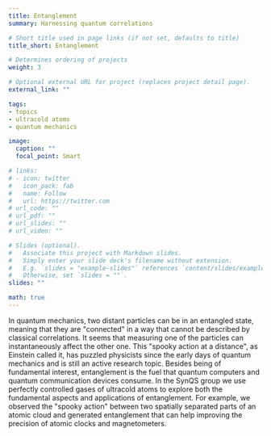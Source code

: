 ```yaml
---
title: Entanglement
summary: Harnessing quantum correlations

# Short title used in page links (if not set, defaults to title)
title_short: Entanglement

# Determines ordering of projects
weight: 3

# Optional external URL for project (replaces project detail page).
external_link: ""

tags:
- topics
- ultracold atoms
- quantum mechanics

image:
  caption: ""
  focal_point: Smart

# links:
# - icon: twitter
#   icon_pack: fab
#   name: Follow
#   url: https://twitter.com
# url_code: ""
# url_pdf: ""
# url_slides: ""
# url_video: ""

# Slides (optional).
#   Associate this project with Markdown slides.
#   Simply enter your slide deck's filename without extension.
#   E.g. `slides = "example-slides"` references `content/slides/example-slides.md`.
#   Otherwise, set `slides = ""`.
slides: ""

math: true
---
```


In  quantum mechanics, two distant particles can be in an entangled state, meaning that they are "connected" in a way that cannot be described by classical correlations. It seems that measuring one of the particles can instantaneously affect the other one. This "spooky action at a distance", as Einstein called it, has puzzled physicists since the early days of quantum mechanics and is still an active research topic. Besides being of fundamental interest, entanglement is the fuel that quantum computers and quantum communication devices consume.
In the SynQS group we use perfectly controlled gases of ultracold atoms to explore both the fundamental aspects and applications of entanglement. For example, we observed the "spooky action" between two spatially separated parts of an atomic cloud and generated entanglement that can help improving the precision of atomic clocks and magnetometers.
